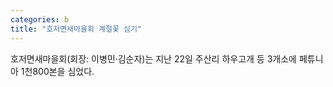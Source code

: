 ```yaml
---
categories: b
title: "호저면새마을회 계절꽃 심기"
---
```

호저면새마을회(회장: 이병민·김순자)는 지난 22일 주산리 하우고개 등 3개소에 페튜니아 1천800본을 심었다.